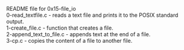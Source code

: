 README file for 0x15-file_io</br>
0-read_textfile.c - reads a text file and prints it to the POSIX standard output.</br>
1-create_file.c - function that creates a file.</br>
2-append_text_to_file.c - appends text at the end of a file.</br>
3-cp.c - copies the content of a file to another file.</br>